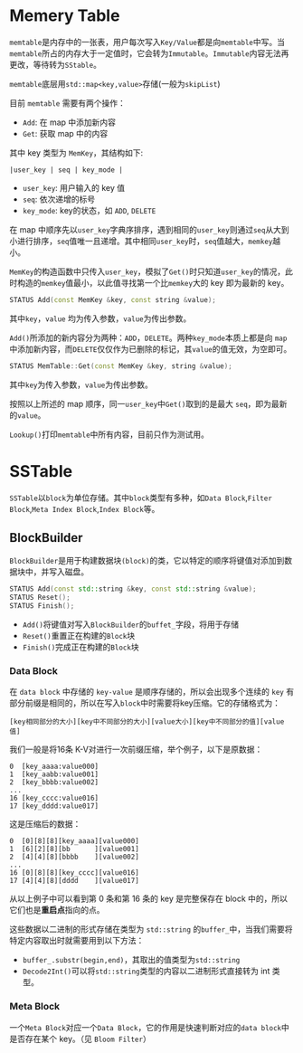 # Memery Table

`memtable`是内存中的一张表，用户每次写入`Key/Value`都是向`memtable`中写。当`memtable`所占的内存大于一定值时，它会转为`Immutable`。`Immutable`内容无法再更改，等待转为`SStable`。

`memtable`底层用`std::map<key,value>`存储(一般为`skipList`)

目前 `memtable` 需要有两个操作：

- `Add`: 在 map 中添加新内容
- `Get`: 获取 map 中的内容

其中 key 类型为 `MemKey`，其结构如下:

```
|user_key | seq | key_mode |
```

- `user_key`: 用户输入的 key 值
- `seq`: 依次递增的标号
- `key_mode`: key的状态，如 `ADD`, `DELETE`

在 map 中顺序先以`user_key`字典序排序，遇到相同的`user_key`则通过`seq`从大到小进行排序，`seq`值唯一且递增。其中相同`user_key`时，`seq`值越大，`memkey`越小。

`MemKey`的构造函数中只传入`user_key`，模拟了`Get()`时只知道`user_key`的情况，此时构造的`memkey`值最小，以此值寻找第一个比`memkey`大的 key 即为最新的 key。


```c++
STATUS Add(const MemKey &key, const string &value);
```
其中`key`，`value` 均为传入参数，`value`为传出参数。

`Add()`所添加的新内容分为两种：`ADD`，`DELETE`。两种`key_mode`本质上都是向 `map` 中添加新内容，而`DELETE`仅仅作为已删除的标记，其`value`的值无效，为空即可。

```c++
STATUS MemTable::Get(const MemKey &key, string &value);
```

其中`key`为传入参数，`value`为传出参数。

按照以上所述的 map 顺序，同一`user_key`中`Get()`取到的是最大 `seq`，即为最新的`value`。

`Lookup()`打印`memtable`中所有内容，目前只作为测试用。

# SSTable

`SSTable`以`block`为单位存储。其中`block`类型有多种，如`Data Block`,`Filter Block`,`Meta Index Block`,`Index Block`等。



## BlockBuilder

`BlockBuilder`是用于构建数据块`(block)`的类，它以特定的顺序将键值对添加到数据块中，并写入磁盘。

```c++
STATUS Add(const std::string &key, const std::string &value);
STATUS Reset();
STATUS Finish();
```

- `Add()`将键值对写入`BlockBuilder`的`buffet_`字段，将用于存储
- `Reset()`重置正在构建的`Block`块
- `Finish()`完成正在构建的`Block`块

### Data Block

在 `data block` 中存储的 `key-value` 是顺序存储的，所以会出现多个连续的 `key` 有部分前缀是相同的，所以在写入`block`中时需要将key压缩。它的存储格式为：

```
[key相同部分的大小][key中不同部分的大小][value大小][key中不同部分的值][value值]
```

我们一般是将16条 K-V对进行一次前缀压缩，举个例子，以下是原数据：

```
0  [key_aaaa:value000]
1  [key_aabb:value001]
2  [key_bbbb:value002]
...
16 [key_cccc:value016]
17 [key_dddd:value017]
```

这是压缩后的数据：

```
0  [0][8][8][key_aaaa][value000]
1  [6][2][8][bb      ][value001]
2  [4][4][8][bbbb    ][value002]
...
16 [0][8][8][key_cccc][value016]
17 [4][4][8][dddd    ][value017]
```

从以上例子中可以看到第 0 条和第 16 条的 key 是完整保存在 block 中的，所以它们也是**重启点**指向的点。

这些数据以二进制的形式存储在类型为  `std::string` 的`buffer_`中，当我们需要将特定内容取出时就需要用到以下方法：

- `buffer_.substr(begin,end)`，其取出的值类型为`std::string`
- `Decode2Int()`可以将`std::string`类型的内容以二进制形式直接转为 int 类型。

### Meta Block

一个`Meta Block`对应一个`Data Block`，它的作用是快速判断对应的`data block`中是否存在某个 key。（见 `Bloom Filter`）
